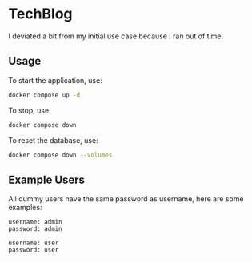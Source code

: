 # TechBlog
I deviated a bit from my initial use case because I ran out of time.

## Usage
To start the application, use:
```bash
docker compose up -d
```

To stop, use:
```bash
docker compose down
```

To reset the database, use:
```bash
docker compose down --volumes
```

## Example Users
All dummy users have the same password as username, here are some examples:
```
username: admin
password: admin
```
```
username: user
password: user
```
